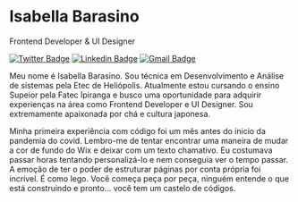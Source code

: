 # Isabella Barasino 

Frontend Developer & UI Designer


[![Twitter Badge](https://img.shields.io/badge/-@iuricode-986DFF?style=flat-square&labelColor=986DFF&logo=twitter&logoColor=white&link=https://twitter.com/iuricode)](https://twitter.com/iuricode) 
[![Linkedin Badge](https://img.shields.io/badge/-Iuri%20Silva-986DFF?style=flat-square&logo=Linkedin&logoColor=white&link=https://www.linkedin.com/in/iuricode/)](https://www.linkedin.com/in/iuricode/) 
[![Gmail Badge](https://img.shields.io/badge/-iuricold99@gmail.com-986DFF?style=flat-square&logo=Gmail&logoColor=white&link=mailto:iuricold99@gmail.com)](mailto:iuricold99@gmail.com)

Meu nome é Isabella Barasino. Sou técnica em Desenvolvimento e Análise de sistemas pela Etec de Heliópolis. Atualmente estou cursando o ensino Supeior pela Fatec Ipiranga e busco uma oportunidade para adquirir experienças na área como Frontend Developer e UI Designer. Sou extremamente apaixonada por chá e cultura japonesa.

Minha primeira experiência com código foi um mês antes do ínicio da pandemia do covid. Lembro-me de tentar encontrar uma maneira de mudar a cor de fundo do Wix e deixar com um texto chamativo. Eu costumava passar horas tentando personalizá-lo e nem conseguia ver o tempo passar. A emoção de ter o poder de estruturar páginas por conta própria foi incrível. É como lego. Você começa peça por peça, ninguém entende o que está construindo e pronto... você tem um castelo de códigos.
